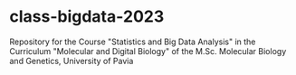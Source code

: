 # class-bigdata-2023
Repository for the Course "Statistics and Big Data Analysis" in the Curriculum "Molecular and Digital Biology" of the M.Sc. Molecular Biology and Genetics, University of Pavia
